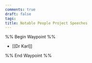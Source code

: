 ```yaml
---
comments: true
draft: false
tags:
title: Notable People Project Speeches
---
```

%% Begin Waypoint %%
- [[Dr Karl]]

%% End Waypoint %%
